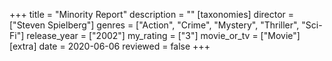 +++
title = "Minority Report"
description = ""
[taxonomies]
director = ["Steven Spielberg"] 
genres = ["Action", "Crime", "Mystery", "Thriller", "Sci-Fi"]
release_year = ["2002"]
my_rating = ["3"]
movie_or_tv = ["Movie"]
[extra]
date = 2020-06-06
reviewed = false
+++

